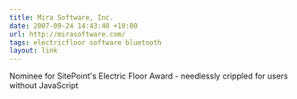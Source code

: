 ```yaml
---
title: Mira Software, Inc.
date: 2007-09-24 14:43:40 +10:00
url: http://mirasoftware.com/
tags: electricfloor software bluetooth
layout: link
---
```

Nominee for SitePoint's Electric Floor Award - needlessly crippled for users without JavaScript
